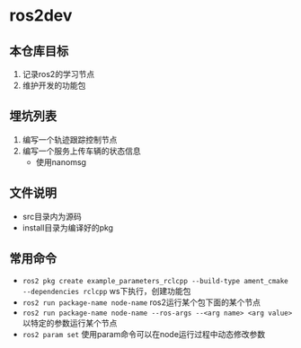 # ros2dev
## 本仓库目标
1. 记录ros2的学习节点
2. 维护开发的功能包
## 埋坑列表
1. 编写一个轨迹跟踪控制节点
2. 编写一个服务上传车辆的状态信息
    - 使用nanomsg
## 文件说明
- src目录内为源码
- install目录为编译好的pkg
## 常用命令
- `ros2 pkg create example_parameters_rclcpp --build-type ament_cmake --dependencies rclcpp` ws下执行，创建功能包
- `ros2 run package-name node-name` ros2运行某个包下面的某个节点
- `ros2 run package-name node-name --ros-args --<arg name> <arg value>` 以特定的参数运行某个节点
- `ros2 param set` 使用param命令可以在node运行过程中动态修改参数
